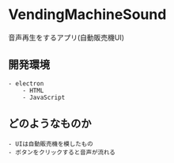 # VendingMachineSound

音声再生をするアプリ(自動販売機UI)

## 開発環境
	- electron
		- HTML
		- JavaScript

## どのようなものか
	- UIは自動販売機を模したもの
	- ボタンをクリックすると音声が流れる